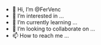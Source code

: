 - 👋 Hi, I’m @FerVenc
- 👀 I’m interested in ...
- 🌱 I’m currently learning ...
- 💞️ I’m looking to collaborate on ...
- 📫 How to reach me ...

<!---
FerVenc/FerVenc is a ✨ special ✨ repository because its `README.md` (this file) appears on your GitHub profile.
You can click the Preview link to take a look at your changes.
--->
